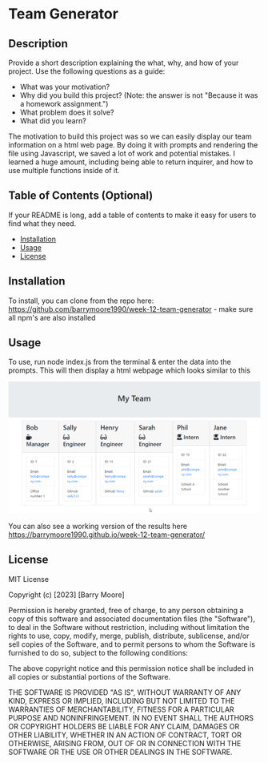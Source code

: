 # Team Generator

## Description

Provide a short description explaining the what, why, and how of your project. Use the following questions as a guide:

- What was your motivation?
- Why did you build this project? (Note: the answer is not "Because it was a homework assignment.")
- What problem does it solve?
- What did you learn?

The motivation to build this project was so we can easily display our team information on a html web page. By doing it with prompts and rendering the file using Javascript, we saved a lot of work and potential mistakes. I learned a huge amount, including being able to return inquirer, and how to use multiple functions inside of it.

## Table of Contents (Optional)

If your README is long, add a table of contents to make it easy for users to find what they need.

- [Installation](#installation)
- [Usage](#usage)
- [License](#license)

## Installation

To install, you can clone from the repo here: https://github.com/barrymoore1990/week-12-team-generator - make sure all npm's are also installed

## Usage

To use, run node index.js from the terminal & enter the data into the prompts. This will then display a html webpage which looks similar to this

![image](./assets/images/week-12-screenshot.png)

You can also see a working version of the results here https://barrymoore1990.github.io/week-12-team-generator/

## License

MIT License

Copyright (c) [2023] [Barry Moore]

Permission is hereby granted, free of charge, to any person obtaining a copy
of this software and associated documentation files (the "Software"), to deal
in the Software without restriction, including without limitation the rights
to use, copy, modify, merge, publish, distribute, sublicense, and/or sell
copies of the Software, and to permit persons to whom the Software is
furnished to do so, subject to the following conditions:

The above copyright notice and this permission notice shall be included in all
copies or substantial portions of the Software.

THE SOFTWARE IS PROVIDED "AS IS", WITHOUT WARRANTY OF ANY KIND, EXPRESS OR
IMPLIED, INCLUDING BUT NOT LIMITED TO THE WARRANTIES OF MERCHANTABILITY,
FITNESS FOR A PARTICULAR PURPOSE AND NONINFRINGEMENT. IN NO EVENT SHALL THE
AUTHORS OR COPYRIGHT HOLDERS BE LIABLE FOR ANY CLAIM, DAMAGES OR OTHER
LIABILITY, WHETHER IN AN ACTION OF CONTRACT, TORT OR OTHERWISE, ARISING FROM,
OUT OF OR IN CONNECTION WITH THE SOFTWARE OR THE USE OR OTHER DEALINGS IN THE
SOFTWARE.

```

```

